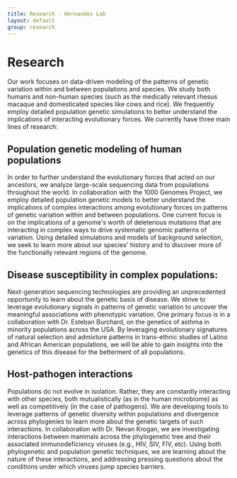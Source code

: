 ```yaml
---
title: Research - Hernandez Lab
layout: default
group: research
---
```

# Research

<p class="lead">
Our work focuses on data-driven modeling of the patterns of genetic variation 
within and between populations and species. We study both humans and non-human 
species (such as the medically relevant rhesus macaque and domesticated species 
like cows and rice). We frequently employ detailed population genetic 
simulations to better understand the implications of interacting evolutionary 
forces. We currently have three main lines of research:
</p>

## Population genetic modeling of human populations

<p class="lead">
In order to further understand the evolutionary forces that acted on our 
ancestors, we analyze large-scale sequencing data from populations throughout 
the world. In collaboration with the 1000 Genomes Project, we employ detailed 
population genetic models to better understand the implications of complex 
interactions among evolutionary forces on patterns of genetic variation within 
and between populations. One current focus is on the implications of a genome's 
worth of deleterious mutations that are interacting in complex ways to drive 
systematic genomic patterns of variation. Using detailed simulations and models 
of background selection, we seek to learn more about our species' history and 
to discover more of the functionally relevant regions of the genome.
</p>

## Disease susceptibility in complex populations:

<p class="lead">
Next-generation sequencing technologies are providing an unprecedented 
opportunity to learn about the genetic basis of disease. We strive to leverage 
evolutionary signals in patterns of genetic variation to uncover the meaningful 
associations with phenotypic variation. One primary focus is in a collaboration 
with Dr. Esteban Burchard, on the genetics of asthma in minority populations 
across the USA. By leveraging evolutionary signatures of natural selection and 
admixture patterns in trans-ethnic studies of Latino and African American 
populations, we will be able to gain insights into the genetics of this disease 
for the betterment of all populations.
</p>

## Host-pathogen interactions

<p class="lead">
Populations do not evolve in isolation. Rather, they are constantly interacting 
with other species, both mutualistically (as in the human microbiome) as well 
as competitively (in the case of pathogens). We are developing tools to 
leverage patterns of genetic diversity within populations and divergence across 
phylogenies to learn more about the genetic targets of such interactions. 
In collaboration with Dr. Nevan Krogan, we are investigating interactions 
between mammals across the phylogenetic tree and their associated 
immunodeficiency viruses (e.g., HIV, SIV, FIV, etc). Using both phylogenetic 
and population genetic techniques, we are learning about the nature of these 
interactions, and addressing pressing questions about the conditions under 
which viruses jump species barriers.
</p>